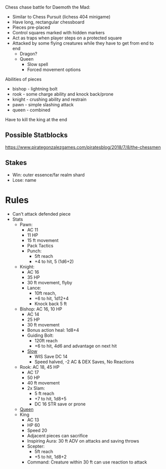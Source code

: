 Chess chase battle for Daemoth the Mad:

- Similar to Chess Pursuit (lichess 404 minigame)
- Have long, rectangular chessboard
- Pieces pre-placed
- Control squares marked with hidden markers
- Act as traps when player steps on a protected square
- Attacked by some flying creatures while they have to get from end to end
	- Dragon?
	- Queen
		- Slow spell
		- Forced movement options

Abilities of pieces

- bishop - lightning bolt
- rook - some charge ability and knock back/prone
- knight - crushing ability and restrain
- pawn - simple slashing attack
- queen - combined

Have to kill the king at the end

## Possible Statblocks

https://www.pirategonzalezgames.com/piratesblog/2018/7/8/the-chessmen

## Stakes

* Win: outer essence/far realm shard
* Lose: name

# Rules

* Can't attack defended piece
* Stats
	* Pawn:
		* AC 11
		* 11 HP
		* 15 ft movement
		* Pack Tactics
		* Punch:
			* 5ft reach
			* +4 to hit, 5 (1d6+2)
	* Knight: 
		* AC 16
		* 35 HP
		* 30 ft movement, flyby
		* Lance:
			* 10ft reach,
			* +6 to hit, 1d12+4
			* Knock back 5 ft
	* Bishop: AC 16, 10 HP
		* AC 14
		* 25 HP
		* 30 ft movement
		* Bonus action heal: 1d8+4
		* Guiding Bolt:
			* 120ft reach
			* +6 to hit, 4d6 and advantage on next hit
		* [Slow](https://www.dndbeyond.com/spells/slow)
			* WIS Save DC 14
			* Speed halved, -2 AC & DEX Saves, No Reactions
	* Rook: AC 18, 45 HP
		* AC 17
		* 50 HP
		* 40 ft movement
		* 2x Slam:
			* 5 ft reach
			* +7 to hit, 1d8+5
			* DC 16 STR save or prone
	* [Queen](https://www.dndbeyond.com/monsters/4272520-queen)
	* King
		* AC 13
		* HP 60
		* Speed 20
		* Adjacent pieces can sacrifice
		* Inspiring Aura: 30 ft ADV on attacks and saving throws
		* Scepter:
			* 5ft reach
			* +5 to hit, 1d8+2
		* Command: Creature within 30 ft can use reaction to attack
